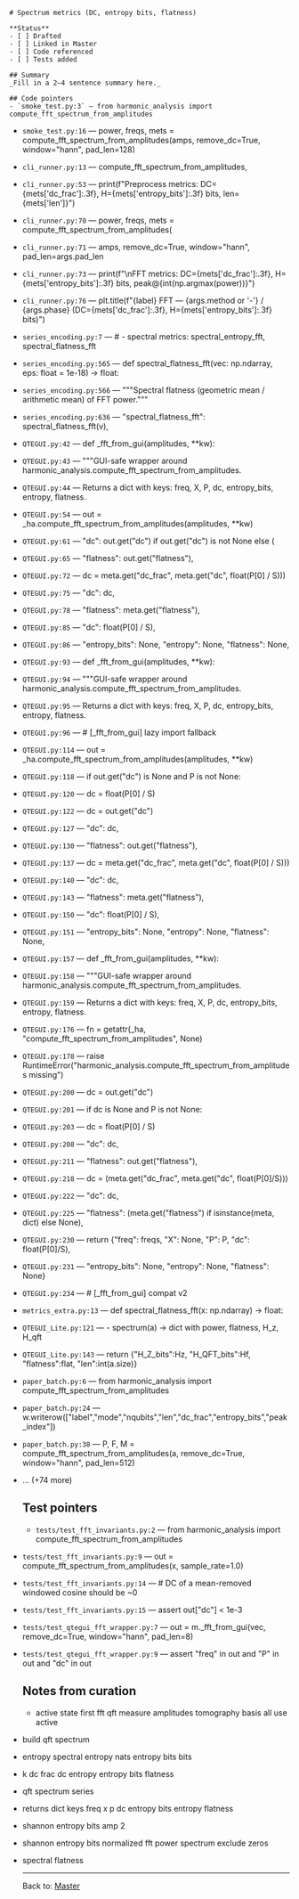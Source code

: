     # Spectrum metrics (DC, entropy bits, flatness)

    **Status**
    - [ ] Drafted
    - [ ] Linked in Master
    - [ ] Code referenced
    - [ ] Tests added

    ## Summary
    _Fill in a 2–4 sentence summary here._

    ## Code pointers
    - `smoke_test.py:3` — from harmonic_analysis import compute_fft_spectrum_from_amplitudes
- `smoke_test.py:16` — power, freqs, mets = compute_fft_spectrum_from_amplitudes(amps, remove_dc=True, window="hann", pad_len=128)
- `cli_runner.py:13` — compute_fft_spectrum_from_amplitudes,
- `cli_runner.py:53` — print(f"Preprocess metrics: DC={mets['dc_frac']:.3f}, H={mets['entropy_bits']:.3f} bits, len={mets['len']}")
- `cli_runner.py:70` — power, freqs, mets = compute_fft_spectrum_from_amplitudes(
- `cli_runner.py:71` — amps, remove_dc=True, window="hann", pad_len=args.pad_len
- `cli_runner.py:73` — print(f"\nFFT metrics: DC={mets['dc_frac']:.3f}, H={mets['entropy_bits']:.3f} bits, peak@{int(np.argmax(power))}")
- `cli_runner.py:76` — plt.title(f"{label} FFT — {args.method or '-'} / {args.phase}  (DC={mets['dc_frac']:.3f}, H={mets['entropy_bits']:.3f} bits)")
- `series_encoding.py:7` — # - spectral metrics: spectral_entropy_fft, spectral_flatness_fft
- `series_encoding.py:565` — def spectral_flatness_fft(vec: np.ndarray, eps: float = 1e-18) -> float:
- `series_encoding.py:566` — """Spectral flatness (geometric mean / arithmetic mean) of FFT power."""
- `series_encoding.py:636` — "spectral_flatness_fft": spectral_flatness_fft(v),
- `QTEGUI.py:42` — def _fft_from_gui(amplitudes, **kw):
- `QTEGUI.py:43` — """GUI-safe wrapper around harmonic_analysis.compute_fft_spectrum_from_amplitudes.
- `QTEGUI.py:44` — Returns a dict with keys: freq, X, P, dc, entropy_bits, entropy, flatness.
- `QTEGUI.py:54` — out = _ha.compute_fft_spectrum_from_amplitudes(amplitudes, **kw)
- `QTEGUI.py:61` — "dc": out.get("dc") if out.get("dc") is not None else (
- `QTEGUI.py:65` — "flatness": out.get("flatness"),
- `QTEGUI.py:72` — dc = meta.get("dc_frac", meta.get("dc", float(P[0] / S)))
- `QTEGUI.py:75` — "dc": dc,
- `QTEGUI.py:78` — "flatness": meta.get("flatness"),
- `QTEGUI.py:85` — "dc": float(P[0] / S),
- `QTEGUI.py:86` — "entropy_bits": None, "entropy": None, "flatness": None,
- `QTEGUI.py:93` — def _fft_from_gui(amplitudes, **kw):
- `QTEGUI.py:94` — """GUI-safe wrapper around harmonic_analysis.compute_fft_spectrum_from_amplitudes.
- `QTEGUI.py:95` — Returns a dict with keys: freq, X, P, dc, entropy_bits, entropy, flatness.
- `QTEGUI.py:96` — # [_fft_from_gui] lazy import fallback
- `QTEGUI.py:114` — out = _ha.compute_fft_spectrum_from_amplitudes(amplitudes, **kw)
- `QTEGUI.py:118` — if out.get("dc") is None and P is not None:
- `QTEGUI.py:120` — dc = float(P[0] / S)
- `QTEGUI.py:122` — dc = out.get("dc")
- `QTEGUI.py:127` — "dc": dc,
- `QTEGUI.py:130` — "flatness": out.get("flatness"),
- `QTEGUI.py:137` — dc = meta.get("dc_frac", meta.get("dc", float(P[0] / S)))
- `QTEGUI.py:140` — "dc": dc,
- `QTEGUI.py:143` — "flatness": meta.get("flatness"),
- `QTEGUI.py:150` — "dc": float(P[0] / S),
- `QTEGUI.py:151` — "entropy_bits": None, "entropy": None, "flatness": None,
- `QTEGUI.py:157` — def _fft_from_gui(amplitudes, **kw):
- `QTEGUI.py:158` — """GUI-safe wrapper around harmonic_analysis.compute_fft_spectrum_from_amplitudes.
- `QTEGUI.py:159` — Returns a dict with keys: freq, X, P, dc, entropy_bits, entropy, flatness.
- `QTEGUI.py:176` — fn = getattr(_ha, "compute_fft_spectrum_from_amplitudes", None)
- `QTEGUI.py:178` — raise RuntimeError("harmonic_analysis.compute_fft_spectrum_from_amplitudes missing")
- `QTEGUI.py:200` — dc = out.get("dc")
- `QTEGUI.py:201` — if dc is None and P is not None:
- `QTEGUI.py:203` — dc = float(P[0] / S)
- `QTEGUI.py:208` — "dc": dc,
- `QTEGUI.py:211` — "flatness": out.get("flatness"),
- `QTEGUI.py:218` — dc = (meta.get("dc_frac", meta.get("dc", float(P[0]/S)))
- `QTEGUI.py:222` — "dc": dc,
- `QTEGUI.py:225` — "flatness": (meta.get("flatness") if isinstance(meta, dict) else None),
- `QTEGUI.py:230` — return {"freq": freqs, "X": None, "P": P, "dc": float(P[0]/S),
- `QTEGUI.py:231` — "entropy_bits": None, "entropy": None, "flatness": None}
- `QTEGUI.py:234` — # [_fft_from_gui] compat v2
- `metrics_extra.py:13` — def spectral_flatness_fft(x: np.ndarray) -> float:
- `QTEGUI_Lite.py:121` — - spectrum(a) -> dict with power, flatness, H_z, H_qft
- `QTEGUI_Lite.py:143` — return {"H_Z_bits":Hz, "H_QFT_bits":Hf, "flatness":flat, "len":int(a.size)}
- `paper_batch.py:6` — from harmonic_analysis import compute_fft_spectrum_from_amplitudes
- `paper_batch.py:24` — w.writerow(["label","mode","nqubits","len","dc_frac","entropy_bits","peak_index"])
- `paper_batch.py:38` — P, F, M = compute_fft_spectrum_from_amplitudes(a, remove_dc=True, window="hann", pad_len=512)
- … (+74 more)

    ## Test pointers
    - `tests/test_fft_invariants.py:2` — from harmonic_analysis import compute_fft_spectrum_from_amplitudes
- `tests/test_fft_invariants.py:9` — out = compute_fft_spectrum_from_amplitudes(x, sample_rate=1.0)
- `tests/test_fft_invariants.py:14` — # DC of a mean-removed windowed cosine should be ~0
- `tests/test_fft_invariants.py:15` — assert out["dc"] < 1e-3
- `tests/test_qtegui_fft_wrapper.py:7` — out = m._fft_from_gui(vec, remove_dc=True, window="hann", pad_len=8)
- `tests/test_qtegui_fft_wrapper.py:9` — assert "freq" in out and "P" in out and "dc" in out

    ## Notes from curation
    - active state first fft qft measure amplitudes tomography basis all use active
- build qft spectrum
- entropy spectral entropy nats entropy bits bits
- k dc frac dc entropy entropy bits flatness
- qft spectrum series
- returns dict keys freq x p dc entropy bits entropy flatness
- shannon entropy bits amp 2
- shannon entropy bits normalized fft power spectrum exclude zeros
- spectral flatness

    ---
    Back to: [Master](QTEGUI_MASTER.md)
